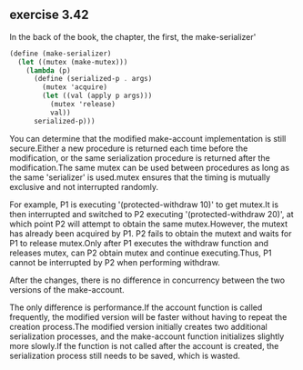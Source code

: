 ## exercise 3.42

In the back of the book, the chapter, the first, the make-serializer'

``` Scheme
(define (make-serializer)
  (let ((mutex (make-mutex)))
    (lambda (p)
      (define (serialized-p . args)
        (mutex 'acquire)
        (let ((val (apply p args)))
          (mutex 'release)
          val))
      serialized-p)))
```

You can determine that the modified make-account implementation is still secure.Either a new procedure is returned each time before the modification, or the same serialization procedure is returned after the modification.The same mutex can be used between procedures as long as the same 'serializer' is used.mutex ensures that the timing is mutually exclusive and not interrupted randomly.
 
For example, P1 is executing '(protected-withdraw 10)' to get mutex.It is then interrupted and switched to P2 executing '(protected-withdraw 20)', at which point P2 will attempt to obtain the same mutex.However, the mutext has already been acquired by P1. P2 fails to obtain the mutext and waits for P1 to release mutex.Only after P1 executes the withdraw function and releases mutex, can P2 obtain mutex and continue executing.Thus, P1 cannot be interrupted by P2 when performing withdraw.

After the changes, there is no difference in concurrency between the two versions of the make-account.

The only difference is performance.If the account function is called frequently, the modified version will be faster without having to repeat the creation process.The modified version initially creates two additional serialization processes, and the make-account function initializes slightly more slowly.If the function is not called after the account is created, the serialization process still needs to be saved, which is wasted.
